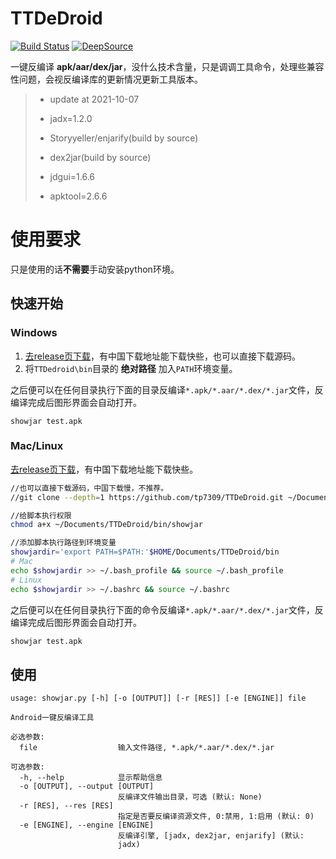 # TTDeDroid
[![Build Status](https://travis-ci.com/tp7309/TTDeDroid.svg?branch=master)](https://travis-ci.com/tp7309/TTDeDroid)
[![DeepSource](https://deepsource.io/gh/tp7309/TTDeDroid.svg/?label=active+issues&show_trend=true)](https://deepsource.io/gh/tp7309/TTDeDroid/?ref=repository-badge)
<!-- [![codecov](https://codecov.io/gh/tp7309/TTDeDroid/branch/master/graph/badge.svg?token=lyEWTqfeb9)](https://codecov.io/gh/tp7309/TTDeDroid) -->

一键反编译 **apk/aar/dex/jar**，没什么技术含量，只是调调工具命令，处理些兼容性问题，会视反编译库的更新情况更新工具版本。

> - update at 2021-10-07
>
> - jadx=1.2.0
> - Storyyeller/enjarify(build by source)
> - dex2jar(build by source)
> - jdgui=1.6.6
> - apktool=2.6.6

# 使用要求
只是使用的话**不需要**手动安装python环境。

## 快速开始

### Windows
1. [去release页下载](https://github.com/tp7309/TTDeDroid/releases)，有中国下载地址能下载快些，也可以直接下载源码。
2. 将`TTDedroid\bin`目录的 **绝对路径** 加入`PATH`环境变量。

之后便可以在任何目录执行下面的目录反编译`*.apk/*.aar/*.dex/*.jar`文件，反编译完成后图形界面会自动打开。
```
showjar test.apk
```

### Mac/Linux
[去release页下载](https://github.com/tp7309/TTDeDroid/releases)，有中国下载地址能下载快些。
```bash
//也可以直接下载源码，中国下载慢，不推荐。
//git clone --depth=1 https://github.com/tp7309/TTDeDroid.git ~/Documents/TTDeDroid

//给脚本执行权限
chmod a+x ~/Documents/TTDeDroid/bin/showjar

//添加脚本执行路径到环境变量
showjardir='export PATH=$PATH:'$HOME/Documents/TTDeDroid/bin
# Mac
echo $showjardir >> ~/.bash_profile && source ~/.bash_profile
# Linux
echo $showjardir >> ~/.bashrc && source ~/.bashrc
```

之后便可以在任何目录执行下面的命令反编译`*.apk/*.aar/*.dex/*.jar`文件，反编译完成后图形界面会自动打开。
```bash
showjar test.apk
```

## 使用

```
usage: showjar.py [-h] [-o [OUTPUT]] [-r [RES]] [-e [ENGINE]] file

Android一键反编译工具

必选参数:
  file                  输入文件路径, *.apk/*.aar/*.dex/*.jar

可选参数:
  -h, --help            显示帮助信息
  -o [OUTPUT], --output [OUTPUT]
                        反编译文件输出目录，可选 (默认: None)
  -r [RES], --res [RES]
                        指定是否要反编译资源文件, 0:禁用, 1:启用 (默认: 0)
  -e [ENGINE], --engine [ENGINE]
                        反编译引擎, [jadx, dex2jar, enjarify] (默认:
                        jadx)
```
